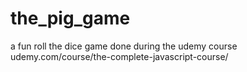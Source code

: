# the_pig_game
a fun roll the dice game
done during the udemy course udemy.com/course/the-complete-javascript-course/
